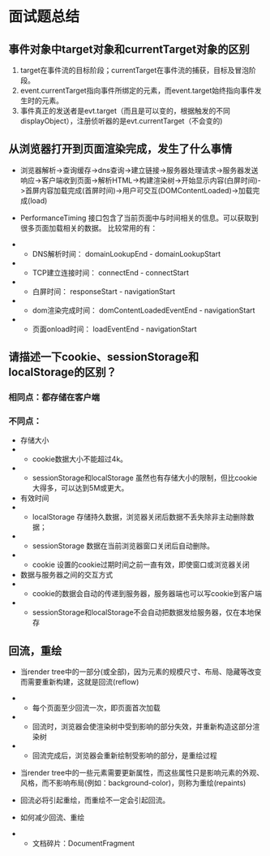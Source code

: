 # 面试题总结

## 事件对象中target对象和currentTarget对象的区别

1. target在事件流的目标阶段；currentTarget在事件流的捕获，目标及冒泡阶段。
1. event.currentTarget指向事件所绑定的元素，而event.target始终指向事件发生时的元素。
1. 事件真正的发送者是evt.target（而且是可以变的，根据触发的不同displayObject），注册侦听器的是evt.currentTarget（不会变的)

## 从浏览器打开到页面渲染完成，发生了什么事情

- 浏览器解析->查询缓存->dns查询->建立链接->服务器处理请求->服务器发送响应->客户端收到页面->解析HTML->构建渲染树->开始显示内容(白屏时间)->首屏内容加载完成(首屏时间)->用户可交互(DOMContentLoaded)->加载完成(load)

- PerformanceTiming 接口包含了当前页面中与时间相关的信息。可以获取到很多页面加载相关的数据。 比较常用的有：
- - DNS解析时间： domainLookupEnd - domainLookupStart
- - TCP建立连接时间： connectEnd - connectStart
- - 白屏时间： responseStart - navigationStart
- - dom渲染完成时间： domContentLoadedEventEnd - navigationStart
- - 页面onload时间： loadEventEnd - navigationStart

## 请描述一下cookie、sessionStorage和localStorage的区别？

### 相同点：都存储在客户端

### 不同点：

- 存储大小
- - cookie数据大小不能超过4k。
- - sessionStorage和localStorage 虽然也有存储大小的限制，但比cookie大得多，可以达到5M或更大。
- 有效时间
- - localStorage 存储持久数据，浏览器关闭后数据不丢失除非主动删除数据；
- - sessionStorage 数据在当前浏览器窗口关闭后自动删除。
- - cookie 设置的cookie过期时间之前一直有效，即使窗口或浏览器关闭
- 数据与服务器之间的交互方式
- - cookie的数据会自动的传递到服务器，服务器端也可以写cookie到客户端
- - sessionStorage和localStorage不会自动把数据发给服务器，仅在本地保存

## 回流，重绘

- 当render tree中的一部分(或全部)，因为元素的规模尺寸、布局、隐藏等改变而需要重新构建，这就是回流(reflow)
- - 每个页面至少回流一次，即页面首次加载
- - 回流时，浏览器会使渲染树中受到影响的部分失效，并重新构造这部分渲染树
- - 回流完成后，浏览器会重新绘制受影响的部分，是重绘过程

- 当render tree中的一些元素需要更新属性，而这些属性只是影响元素的外观、风格，而不影响布局(例如：background-color)，则称为重绘(repaints)

- 回流必将引起重绘，而重绘不一定会引起回流。

- 如何减少回流、重绘

- - 文档碎片：DocumentFragment 
